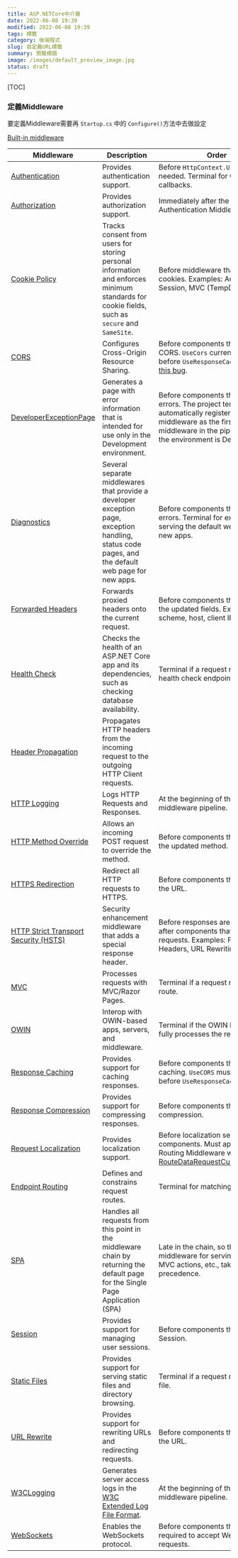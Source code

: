 ```yaml
---
title: ASP.NETCore中介層
date: 2022-06-08 19:39
modified: 2022-06-08 19:39
tags: 標籤
category: 後端程式
slug: 自定義URL標籤
summary: 預覽標題
image: /images/default_preview_image.jpg
status: draft
---
```


[TOC]

### 定義Middleware

要定義Middleware需要再 `Startup.cs` 中的 `Configure()`方法中去做設定



[Built-in middleware](https://docs.microsoft.com/en-us/aspnet/core/fundamentals/middleware/?view=aspnetcore-6.0#built-in-middleware)


<table aria-label="Built-in middleware" class="table table-sm">
<thead>
<tr>
<th>Middleware</th>
<th>Description</th>
<th>Order</th>
</tr>
</thead>
<tbody>
<tr>
<td><a href="https://docs.microsoft.com/en-us/aspnet/core/security/authentication/identity?view=aspnetcore-6.0" data-linktype="relative-path">Authentication</a></td>
<td>Provides authentication support.</td>
<td>Before <code>HttpContext.User</code> is needed. Terminal for OAuth callbacks.</td>
</tr>
<tr>
<td><a href="/en-us/dotnet/api/microsoft.aspnetcore.builder.authorizationappbuilderextensions.useauthorization" data-linktype="absolute-path">Authorization</a></td>
<td>Provides authorization support.</td>
<td>Immediately after the Authentication Middleware.</td>
</tr>
<tr>
<td><a href="https://docs.microsoft.com/en-us/aspnet/core/security/gdpr?view=aspnetcore-6.0" data-linktype="relative-path">Cookie Policy</a></td>
<td>Tracks consent from users for storing personal information and enforces minimum standards for cookie fields, such as <code>secure</code> and <code>SameSite</code>.</td>
<td>Before middleware that issues cookies. Examples: Authentication, Session, MVC (TempData).</td>
</tr>
<tr>
<td><a href="https://docs.microsoft.com/en-us/aspnet/core/security/cors?view=aspnetcore-6.0" data-linktype="relative-path">CORS</a></td>
<td>Configures Cross-Origin Resource Sharing.</td>
<td>Before components that use CORS. <code>UseCors</code> currently must go before <code>UseResponseCaching</code> due to <a href="https://github.com/dotnet/aspnetcore/issues/23218" data-linktype="external">this bug</a>.</td>
</tr>
<tr>
<td><a href="/en-us/dotnet/api/microsoft.aspnetcore.diagnostics.developerexceptionpagemiddleware" data-linktype="absolute-path">DeveloperExceptionPage</a></td>
<td>Generates a page with error information that is intended for use only in the Development environment.</td>
<td>Before components that generate errors. The project templates automatically register this middleware as the first middleware in the pipeline when the environment is Development.</td>
</tr>
<tr>
<td><a href="https://docs.microsoft.com/en-us/aspnet/core/fundamentals/error-handling?view=aspnetcore-6.0" data-linktype="relative-path">Diagnostics</a></td>
<td>Several separate middlewares that provide a developer exception page, exception handling, status code pages, and the default web page for new apps.</td>
<td>Before components that generate errors. Terminal for exceptions or serving the default web page for new apps.</td>
</tr>
<tr>
<td><a href="https://docs.microsoft.com/en-us/aspnet/core/host-and-deploy/proxy-load-balancer?view=aspnetcore-6.0" data-linktype="relative-path">Forwarded Headers</a></td>
<td>Forwards proxied headers onto the current request.</td>
<td>Before components that consume the updated fields. Examples: scheme, host, client IP, method.</td>
</tr>
<tr>
<td><a href="https://docs.microsoft.com/en-us/aspnet/core/host-and-deploy/health-checks?view=aspnetcore-6.0" data-linktype="relative-path">Health Check</a></td>
<td>Checks the health of an ASP.NET Core app and its dependencies, such as checking database availability.</td>
<td>Terminal if a request matches a health check endpoint.</td>
</tr>
<tr>
<td><a href="https://docs.microsoft.com/en-us/aspnet/core/fundamentals/http-requests?view=aspnetcore-6.0#header-propagation-middleware" data-linktype="relative-path">Header Propagation</a></td>
<td>Propagates HTTP headers from the incoming request to the outgoing HTTP Client requests.</td>
<td aria-label="No value"></td>
</tr>
<tr>
<td><a href="https://docs.microsoft.com/en-us/aspnet/core/fundamentals/http-logging/?view=aspnetcore-6.0" data-linktype="relative-path">HTTP Logging</a></td>
<td>Logs HTTP Requests and Responses.</td>
<td>At the beginning of the middleware pipeline.</td>
</tr>
<tr>
<td><a href="/en-us/dotnet/api/microsoft.aspnetcore.builder.httpmethodoverrideextensions" data-linktype="absolute-path">HTTP Method Override</a></td>
<td>Allows an incoming POST request to override the method.</td>
<td>Before components that consume the updated method.</td>
</tr>
<tr>
<td><a href="https://docs.microsoft.com/en-us/aspnet/core/security/enforcing-ssl?view=aspnetcore-6.0#require-https" data-linktype="relative-path">HTTPS Redirection</a></td>
<td>Redirect all HTTP requests to HTTPS.</td>
<td>Before components that consume the URL.</td>
</tr>
<tr>
<td><a href="https://docs.microsoft.com/en-us/aspnet/core/security/enforcing-ssl?view=aspnetcore-6.0#http-strict-transport-security-protocol-hsts" data-linktype="relative-path">HTTP Strict Transport Security (HSTS)</a></td>
<td>Security enhancement middleware that adds a special response header.</td>
<td>Before responses are sent and after components that modify requests. Examples: Forwarded Headers, URL Rewriting.</td>
</tr>
<tr>
<td><a href="https://docs.microsoft.com/en-us/aspnet/core/mvc/overview?view=aspnetcore-6.0" data-linktype="relative-path">MVC</a></td>
<td>Processes requests with MVC/Razor Pages.</td>
<td>Terminal if a request matches a route.</td>
</tr>
<tr>
<td><a href="https://docs.microsoft.com/en-us/aspnet/core/fundamentals/owin?view=aspnetcore-6.0" data-linktype="relative-path">OWIN</a></td>
<td>Interop with OWIN-based apps, servers, and middleware.</td>
<td>Terminal if the OWIN Middleware fully processes the request.</td>
</tr>
<tr>
<td><a href="https://docs.microsoft.com/en-us/aspnet/core/performance/caching/middleware?view=aspnetcore-6.0" data-linktype="relative-path">Response Caching</a></td>
<td>Provides support for caching responses.</td>
<td>Before components that require caching. <code>UseCORS</code> must come before <code>UseResponseCaching</code>.</td>
</tr>
<tr>
<td><a href="https://docs.microsoft.com/en-us/aspnet/core/performance/response-compression?view=aspnetcore-6.0" data-linktype="relative-path">Response Compression</a></td>
<td>Provides support for compressing responses.</td>
<td>Before components that require compression.</td>
</tr>
<tr>
<td><a href="https://docs.microsoft.com/en-us/aspnet/core/fundamentals/localization?view=aspnetcore-6.0" data-linktype="relative-path">Request Localization</a></td>
<td>Provides localization support.</td>
<td>Before localization sensitive components. Must appear after Routing Middleware when using <a href="/en-us/dotnet/api/microsoft.aspnetcore.localization.routing.routedatarequestcultureprovider" class="no-loc" data-linktype="absolute-path">RouteDataRequestCultureProvider</a>.</td>
</tr>
<tr>
<td><a href="https://docs.microsoft.com/en-us/aspnet/core/fundamentals/routing?view=aspnetcore-6.0" data-linktype="relative-path">Endpoint Routing</a></td>
<td>Defines and constrains request routes.</td>
<td>Terminal for matching routes.</td>
</tr>
<tr>
<td><a href="/en-us/dotnet/api/microsoft.aspnetcore.builder.spaapplicationbuilderextensions.usespa" data-linktype="absolute-path">SPA</a></td>
<td>Handles all requests from this point in the middleware chain by returning the default page for the Single Page Application (SPA)</td>
<td>Late in the chain, so that other middleware for serving static files, MVC actions, etc., takes precedence.</td>
</tr>
<tr>
<td><a href="https://docs.microsoft.com/en-us/aspnet/core/fundamentals/app-state?view=aspnetcore-6.0" data-linktype="relative-path">Session</a></td>
<td>Provides support for managing user sessions.</td>
<td>Before components that require Session.</td>
</tr>
<tr>
<td><a href="https://docs.microsoft.com/en-us/aspnet/core/fundamentals/static-files?view=aspnetcore-6.0" data-linktype="relative-path">Static Files</a></td>
<td>Provides support for serving static files and directory browsing.</td>
<td>Terminal if a request matches a file.</td>
</tr>
<tr>
<td><a href="https://docs.microsoft.com/en-us/aspnet/core/fundamentals/url-rewriting?view=aspnetcore-6.0" data-linktype="relative-path">URL Rewrite</a></td>
<td>Provides support for rewriting URLs and redirecting requests.</td>
<td>Before components that consume the URL.</td>
</tr>
<tr>
<td><a href="https://docs.microsoft.com/en-us/aspnet/core/fundamentals/w3c-logger/?view=aspnetcore-6.0" data-linktype="relative-path">W3CLogging</a></td>
<td>Generates server access logs in the <a href="https://www.w3.org/TR/WD-logfile.html" data-linktype="external">W3C Extended Log File Format</a>.</td>
<td>At the beginning of the middleware pipeline.</td>
</tr>
<tr>
<td><a href="https://docs.microsoft.com/en-us/aspnet/core/fundamentals/websockets?view=aspnetcore-6.0" data-linktype="relative-path">WebSockets</a></td>
<td>Enables the WebSockets protocol.</td>
<td>Before components that are required to accept WebSocket requests.</td>
</tr>
</tbody>
</table>